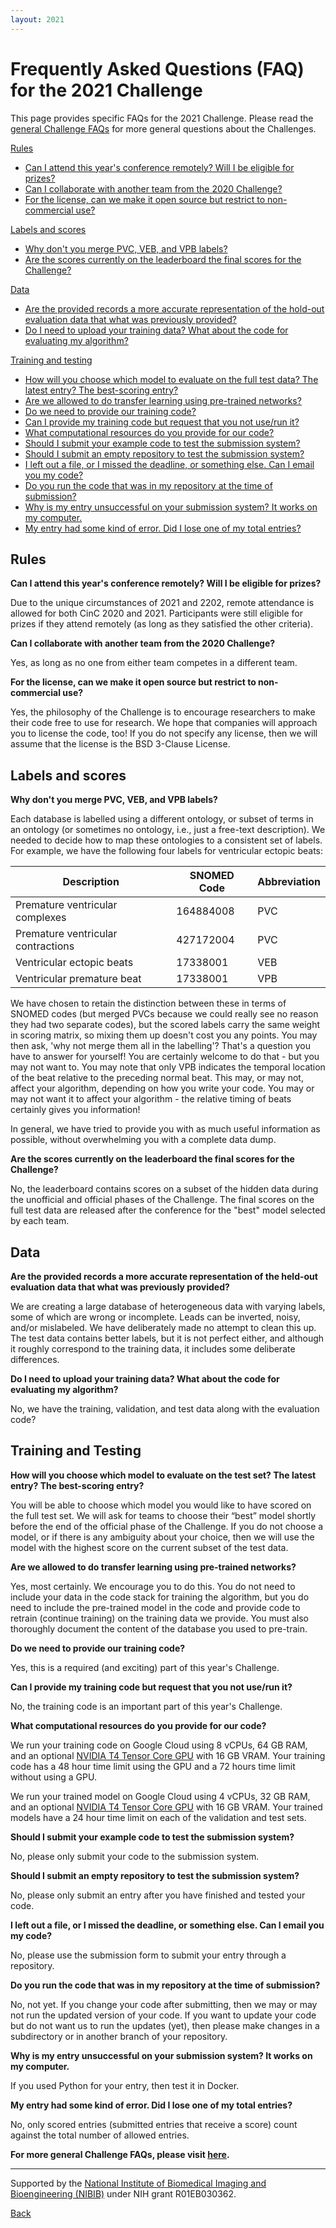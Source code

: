 ```yaml
---
layout: 2021
---
```


# Frequently Asked Questions (FAQ) for the 2021 Challenge

This page provides specific FAQs for the 2021 Challenge. Please read the [general Challenge FAQs](../../faq/) for more general questions about the Challenges.

[Rules](#rules)
- [Can I attend this year's conference remotely? Will I be eligible for prizes?](#remotely)
- [Can I collaborate with another team from the 2020 Challenge?](#collaborate)
- [For the license, can we make it open source but restrict to non-commercial use?](#license)

[Labels and scores](#scoring)

- [Why don't you merge PVC, VEB, and VPB labels?](#merge)
- [Are the scores currently on the leaderboard the final scores for the Challenge?](#leaderboard)

[Data](#data)

- [Are the provided records a more accurate representation of the hold-out evaluation data that what was previously provided?](#hold-out)
- [Do I need to upload your training data? What about the code for evaluating my algorithm?](#upload-data)

[Training and testing](#train-test)

- [How will you choose which model to evaluate on the full test data? The latest entry? The best-scoring entry?](#choose-model)
- [Are we allowed to do transfer learning using pre-trained networks?](#pre-trained)
- [Do we need to provide our training code?](#training-code)
- [Can I provide my training code but request that you not use/run it?](#not-train)
- [What computational resources do you provide for our code?](#computational)
- [Should I submit your example code to test the submission system?](#test-submission)
- [Should I submit an empty repository to test the submission system?](#empty)
- [I left out a file, or I missed the deadline, or something else. Can I email you my code?](#email-code) 
- [Do you run the code that was in my repository at the time of submission?](#repository)
- [Why is my entry unsuccessful on your submission system? It works on my computer.](#unsuccessful-entry)
- [My entry had some kind of error. Did I lose one of my total entries?](#error-lose-entry)


## <a name="rules"></a> Rules

<a name="remotely"></a> __Can I attend this year's conference remotely? Will I be eligible for prizes?__

Due to the unique circumstances of 2021 and 2202, remote attendance is allowed for both CinC 2020 and 2021. Participants were still eligible for prizes if they attend remotely (as long as they satisfied the other criteria).

<a name="collaborate"></a> __Can I collaborate with another team from the 2020 Challenge?__

Yes, as long as no one from either team competes in a different team.

<a name="license"></a>__For the license, can we make it open source but restrict to non-commercial use?__

Yes, the philosophy of the Challenge is to encourage researchers to make their code free to use for research. We hope that companies will approach you to license the code, too! If you do not specify any license, then we will assume that the license is the BSD 3-Clause License.

## <a name="scoring"></a> Labels and scores

<a name="merge"></a> __Why don't you merge PVC, VEB, and VPB labels?__

Each database is labelled using a different ontology, or subset of terms in an ontology (or sometimes no ontology, i.e., just a free-text description). We needed to decide how to map these ontologies to a consistent set of labels. For example, we have the following four labels for ventricular ectopic beats:
 
| Description                        | SNOMED Code | Abbreviation |
| -----------------------------------| ------------|--------------|
| Premature ventricular complexes    |   164884008 | PVC          |
| Premature ventricular contractions |   427172004 | PVC          |
| Ventricular ectopic beats          |    17338001 | VEB          |
| Ventricular premature beat         |    17338001 | VPB          |

We have chosen to retain the distinction between these in terms of SNOMED codes (but merged PVCs because we could really see no reason they had two separate codes), but the scored labels carry the same weight in scoring matrix, so mixing them up doesn't cost you any points. You may then ask, 'why not merge them all in the labelling'? That's a question you have to answer for yourself! You are certainly welcome to do that - but you may not want to. You may note that only VPB indicates the temporal location of the beat relative to the preceding normal beat. This may, or may not, affect your algorithm, depending on how you write your code. You may or may not want it to affect your algorithm - the relative timing of beats certainly gives you information!

In general, we have tried to provide you with as much useful information as possible, without overwhelming you with a complete data dump.

<a name="leaderboard"></a>__Are the scores currently on the leaderboard the final scores for the Challenge?__

No, the leaderboard contains scores on a subset of the hidden data during the unofficial and official phases of the Challenge. The final scores on the full test data are released after the conference for the "best" model selected by each team.

## <a name="data"></a> Data

<a name="hold-out"></a>__Are the provided records a more accurate representation of the held-out evaluation data that what was previously provided?__

We are creating a large database of heterogeneous data with varying labels, some of which are wrong or incomplete. Leads can be inverted, noisy, and/or mislabeled. We have deliberately made no attempt to clean this up. The test data contains better labels, but it is not perfect either, and although it roughly correspond to the training data, it includes some deliberate differences.

<a name="upload-data"></a>__Do I need to upload your training data? What about the code for evaluating my algorithm?__

No, we have the training, validation, and test data along with the evaluation code?

## <a name="train-test"></a> Training and Testing

<a name="choose-model"></a>__How will you choose which model to evaluate on the test set? The latest entry? The best-scoring entry?__

You will be able to choose which model you would like to have scored on the full test set. We will ask for teams to choose their “best” model shortly before the end of the official phase of the Challenge. If you do not choose a model, or if there is any ambiguity about your choice, then we will use the model with the highest score on the current subset of the test data.

<a name="pre-trained"></a>__Are we allowed to do transfer learning using pre-trained networks?__

Yes, most certainly. We encourage you to do this. You do not need to include your data in the code stack for training the algorithm, but you do need to include the pre-trained model in the code and provide code to retrain (continue training) on the training data we provide. You must also thoroughly document the content of the database you used to pre-train.

<a name="training-code"></a>__Do we need to provide our training code?__

Yes, this is a required (and exciting) part of this year's Challenge.

<a name="not-train"></a>__Can I provide my training code but request that you not use/run it?__

No, the training code is an important part of this year's Challenge.

<a name="computational"></a>__What computational resources do you provide for our code?__

We run your training code on Google Cloud using 8 vCPUs, 64 GB RAM, and an optional [NVIDIA T4 Tensor Core GPU](https://www.nvidia.com/en-us/data-center/tesla-t4/) with 16 GB VRAM. Your training code has a 48 hour time limit using the GPU and a 72 hours time limit without using a GPU.

We run your trained model on Google Cloud using 4 vCPUs, 32 GB RAM, and an optional [NVIDIA T4 Tensor Core GPU](https://www.nvidia.com/en-us/data-center/tesla-t4/) with 16 GB VRAM. Your trained models have a 24 hour time limit on each of the validation and test sets.

<a name="test-submission"></a>__Should I submit your example code to test the submission system?__

No, please only submit your code to the submission system.

<a name="empty"></a>__Should I submit an empty repository to test the submission system?__

No, please only submit an entry after you have finished and tested your code.

<a name="email-code"></a>__I left out a file, or I missed the deadline, or something else. Can I email you my code?__

No, please use the submission form to submit your entry through a repository.

<a name="repository"></a>__Do you run the code that was in my repository at the time of submission?__

No, not yet. If you change your code after submitting, then we may or may not run the updated version of your code. If you want to update your code but do not want us to run the updates (yet), then please make changes in a subdirectory or in another branch of your repository.

<a name="unsuccessful-entry"></a>__Why is my entry unsuccessful on your submission system? It works on my computer.__

If you used Python for your entry, then test it in Docker.
    
<a name="error-lose-entry"></a>__My entry had some kind of error. Did I lose one of my total entries?__

No, only scored entries (submitted entries that receive a score) count against the total number of allowed entries.

__For more general Challenge FAQs, please visit [here](../../faq/).__

---

Supported by the [National Institute of Biomedical Imaging and Bioengineering (NIBIB)](https://www.nibib.nih.gov/) under NIH grant R01EB030362.

[Back](../)

